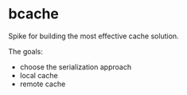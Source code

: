# bcache

Spike for building the most effective cache solution.

The goals:

- choose the serialization approach
- local cache 
- remote cache
